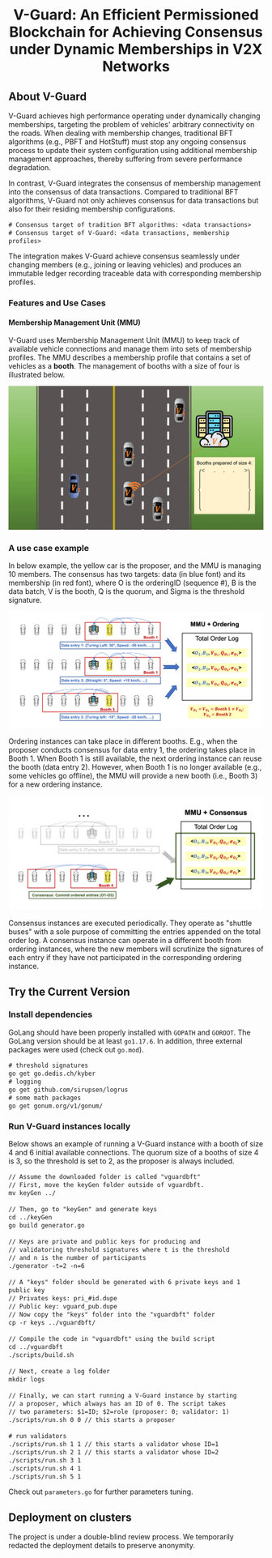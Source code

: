 <h1 align="center"> V-Guard: An Efficient Permissioned Blockchain for Achieving Consensus under Dynamic Memberships in V2X Networks </h1>


## About V-Guard

V-Guard achieves high performance operating under dynamically changing memberships, targeting the problem of vehicles' arbitrary connectivity on the roads. When dealing with membership changes, traditional BFT algorithms (e.g., PBFT and HotStuff) must stop any ongoing consensus process to update their system configuration using additional membership management approaches, thereby suffering from severe performance degradation.

In contrast, V-Guard integrates the consensus of membership management into the consensus of data transactions. Compared to traditional BFT algorithms, V-Guard not only achieves consensus for data transactions but also for their residing membership configurations.

    # Consensus target of tradition BFT algorithms: <data transactions>
    # Consensus target of V-Guard: <data transactions, membership profiles>

The integration makes V-Guard achieve consensus seamlessly under changing members (e.g., joining or leaving vehicles) and produces an immutable ledger recording traceable data with corresponding membership profiles.

### Features and Use Cases
#### Membership Management Unit (MMU)
V-Guard uses Membership Management Unit (MMU) to keep track of available vehicle connections and manage them into sets of membership profiles. The MMU describes a membership profile that contains a set of vehicles as a **booth**. The management of booths with a size of four is illustrated below.

![](./docs/booths.gif)

### A use case example
In below example, the yellow car is the proposer, and the MMU is managing 10 members. The consensus has two targets: data (in blue font) and its membership (in red font), where O is the orderingID (sequence #), B is the data batch, V is the booth, Q is the quorum, and Sigma is the threshold signature.

![](./docs/mmu-ordering.png)

Ordering instances can take place in different booths. E.g., when the proposer conducts consensus for data entry 1, the ordering takes place in Booth 1. When Booth 1 is still available, the next ordering instance can reuse the booth (data entry 2). However, when Booth 1 is no longer available (e.g., some vehicles go offline), the MMU will provide a new booth (i.e., Booth 3) for a new ordering instance.

![](./docs/mmu-consensus.png)

Consensus instances are executed periodically. They operate as "shuttle buses" with a sole purpose of committing the entries appended on the total order log. A consensus instance can operate in a different booth from ordering instances, where the new members will scrutinize the signatures of each entry if they have not participated in the corresponding ordering instance.

## Try the Current Version

### Install dependencies
GoLang should have been properly installed with `GOPATH` and `GOROOT`. The GoLang version should be at least `go1.17.6`. In addition, three external packages were used (check out `go.mod`).

    # threshold signatures
    go get go.dedis.ch/kyber
    # logging
    go get github.com/sirupsen/logrus
    # some math packages
    go get gonum.org/v1/gonum/

### Run V-Guard instances locally
Below shows an example of running a V-Guard instance with a booth of size 4 and 6 initial available connections. The quorum size of a booths of size 4 is 3, so the threshold is set to 2, as the proposer is always included.
    
    // Assume the downloaded folder is called "vguardbft"
    // First, move the keyGen folder outside of vguardbft.
    mv keyGen ../
    
    // Then, go to "keyGen" and generate keys
    cd ../keyGen
    go build generator.go
    
    // Keys are private and public keys for producing and 
    // validatoring threshold signatures where t is the threshold
    // and n is the number of participants
    ./generator -t=2 -n=6
    
    // A "keys" folder should be generated with 6 private keys and 1 public key
    // Privates keys: pri_#id.dupe
    // Public key: vguard_pub.dupe
    // Now copy the "keys" folder into the "vguardbft" folder
    cp -r keys ../vguardbft/
    
    // Compile the code in "vguardbft" using the build script
    cd ../vguardbft
    ./scripts/build.sh

    // Next, create a log folder
    mkdir logs
    
    // Finally, we can start running a V-Guard instance by starting
    // a proposer, which always has an ID of 0. The script takes 
    // two parameters: $1=ID; $2=role (proposer: 0; validator: 1)
    ./scripts/run.sh 0 0 // this starts a proposer

    # run validators
    ./scripts/run.sh 1 1 // this starts a validator whose ID=1
    ./scripts/run.sh 2 1 // this starts a validator whose ID=2
    ./scripts/run.sh 3 1
    ./scripts/run.sh 4 1
    ./scripts/run.sh 5 1


Check out `parameters.go` for further parameters tuning.

## Deployment on clusters
The project is under a double-blind review process. We temporarily redacted the deployment details to preserve anonymity.
